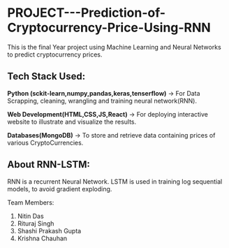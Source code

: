 # PROJECT---Prediction-of-Cryptocurrency-Price-Using-RNN
This is the final Year project using Machine Learning and Neural Networks to predict cryptocurrency prices.

## Tech Stack Used:

**Python (sckit-learn,numpy,pandas,keras,tenserflow)** -> For Data Scrapping, cleaning, wrangling and training neural network(RNN).

**Web Development(HTML,CSS,JS,React)** -> For deploying interactive website to illustrate and visualize the results.

**Databases(MongoDB)** -> To store and retrieve data containing prices of various CryptoCurrencies.

## About RNN-LSTM:

RNN is a recurrent Neural Network. LSTM is used in training log sequential models, to avoid gradient exploding.



Team Members:
1. Nitin Das
2. Rituraj Singh
3. Shashi Prakash Gupta
4. Krishna Chauhan
